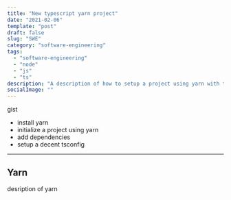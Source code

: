 ```yaml
---
title: "New typescript yarn project"
date: "2021-02-06"
template: "post"
draft: false
slug: "SWE"
category: "software-engineering"
tags:
  - "software-engineering"
  - "node"
  - "js"
  - "ts"
description: "A description of how to setup a project using yarn with typescript support from the beginning"
socialImage: ""
---
```


gist

- install yarn
- initialize a project using yarn
- add dependencies
- setup a decent tsconfig

---

## Yarn

desription of yarn
